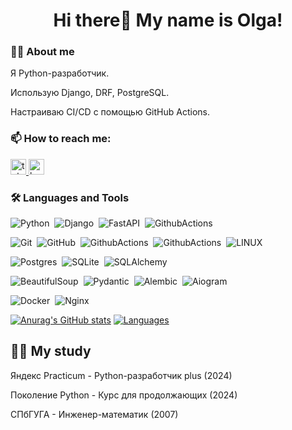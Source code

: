 <h1 align="center">Hi there👋 My name is Olga!</h1>

### 👩‍💻 About me

Я Python-разработчик. 
<p> Использую Django, DRF, PostgreSQL. </p>
<p> Настраиваю CI/CD с помощью GitHub Actions. </p>

### 📫 How to reach me:

<a href="https://t.me/viktorova_os" target="_blank">
  <img src="https://img.shields.io/static/v1?message=Telegram&logo=telegram&label=&color=2CA5E0&logoColor=white&labelColor=&style=for-the-badge" height="25" alt="telegram logo"  />
</a>

<a href="[https://career.habr.com/ovreatch" target="_blank">
  <img src="https://img.shields.io/static/v1?message=Habr Career&logo=habr&label=&color=9370DB&logoColor=white&labelColor=&style=for-the-badge" height="25" alt="habr logo"  />
</a>

### 🛠 Languages and Tools

![Python](https://img.shields.io/badge/PYTHON-3776AB.svg?&style=flat&logo=python&logoColor=white)&nbsp;
![Django](https://img.shields.io/badge/DJANGO-1f6e4b.svg?&style=flat&logo=django&logoColor=white)&nbsp;
![FastAPI](https://img.shields.io/badge/FASTAPI-18897b.svg?&style=flat&logo=fastapi&logoColor=white)&nbsp;
![GithubActions](https://img.shields.io/badge/FLASK-ADD8E6.svg?&style=flat&logo=flask&logoColor=white)&nbsp;

![Git](https://img.shields.io/badge/GIT-%23F05033.svg?&style=flat&logo=git&logoColor=white)&nbsp;
![GitHub](https://img.shields.io/badge/GITHUB-%23121011.svg?&style=flat&logo=github&logoColor=white)&nbsp;
![GithubActions](https://img.shields.io/badge/GITHUB%20ACTIONS-%23121011.svg?&style=flat&logo=github-actions&logoColor=white)&nbsp;
![GithubActions](https://img.shields.io/badge/POSTMAN-FF8C00.svg?&style=flat&logo=postman&logoColor=white)&nbsp;
![LINUX](https://img.shields.io/badge/LINUX-FCC624?style=flat-square&logo=linux&logoColor=black)&nbsp;

![Postgres](https://img.shields.io/badge/POSTGRESQL-%23316192.svg?&style=flat&logo=postgresql&logoColor=white)&nbsp;
![SQLite](https://img.shields.io/badge/SQLITE-003B57.svg?&style=flat&logo=sqlite&logoColor=white)&nbsp;
![SQLAlchemy](https://img.shields.io/badge/SQLAlchemy-%23316192.svg?&style=flat&logo=SQLAlchemy&logoColor=white)&nbsp;

![BeautifulSoup](https://img.shields.io/badge/BeautifulSoup-DC382D.svg?&style=flat&logo=BeautifulSoup&logoColor=white)&nbsp;
![Pydantic](https://img.shields.io/badge/Pydantic-DC382D.svg?&style=flat&logo=Pydantic&logoColor=white)&nbsp;
![Alembic](https://img.shields.io/badge/Alembic-FCC624?style=flat-square&logo=Alembic&logoColor=black)&nbsp;
![Aiogram](https://img.shields.io/badge/Aiogram-269539.svg?&style=flat&logo=Aiogram&logoColor=white)&nbsp;

![Docker](https://img.shields.io/badge/DOCKER-2496ED.svg?&style=flat&logo=docker&logoColor=white)&nbsp;
![Nginx](https://img.shields.io/badge/NGINX-269539.svg?&style=flat&logo=nginx&logoColor=white)&nbsp;

[![Anurag's GitHub stats](https://github-readme-stats.vercel.app/api?username=vikolga&show_icons=true)](https://github.com/vikolga/github-readme-stats)
[![Languages](https://github-readme-stats.vercel.app/api/top-langs/?username=vikolga&layout=compact&hide_border=true&theme=transparent&bg_color=00000000&langs_count=6&hide=dockerfile,css,shell,procfile)](https://github.com/Nina2301/github-readme-stats)

## 👩‍🎓 My study

Яндекс Practicum - Python-разработчик plus (2024)
<p> Поколение Python - Курс для продолжающих (2024) </p>
<p> СПбГУГА - Инженер-математик (2007) </p>
